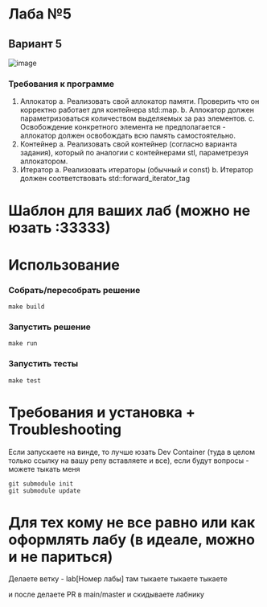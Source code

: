
# Лаба №5 
## Вариант 5
![image](https://github.com/mamaasha/OOP_MAI/assets/145185556/a6609989-52cf-480b-ace1-8d24dca1066b)

### Требования к программе
1. Аллокатор
a. Реализовать свой аллокатор памяти. Проверить что он корректно работает для 
контейнера std::map. 
b. Аллокатор должен параметризоваться количеством выделяемых за раз элементов. 
c. Освобождение конкретного элемента не предполагается - аллокатор должен 
освобождать всю память самостоятельно. 
2. Контейнер
a. Реализовать свой контейнер (согласно варианта задания), который по аналогии с 
контейнерами stl, параметрезуя аллокатором. 
3. Итератор
a. Реализовать итераторы (обычный и const)
b. Итератор должен соответствовать std::forward_iterator_tag

# Шаблон для ваших лаб (можно не юзать :33333)

# Использование

### Собрать/пересобрать решение

```
make build
```

### Запустить решение

```
make run
```

### Запустить тесты

```
make test
```

# Требования и установка + Troubleshooting

Если запускаете на винде, то лучше юзать Dev Container (туда в целом только ссылку на вашу репу вставляете и все), если будут вопросы - можете тыкать меня

```
git submodule init
git submodule update
```

# Для тех кому не все равно или как оформлять лабу (в идеале, можно и не париться)


Делаете ветку - lab[Номер лабы]
там тыкаете тыкаете тыкаете

и после делаете PR в main/master и скидываете лабнику
